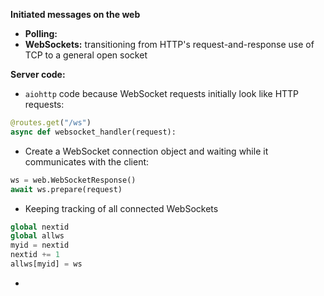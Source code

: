 
**Initiated messages on the web**
- **Polling:** 
- **WebSockets:** transitioning from HTTP's request-and-response use of TCP to a general open socket

**Server code:**

- `aiohttp` code because WebSocket requests initially look like HTTP requests:
```Python
@routes.get("/ws")
async def websocket_handler(request):
```

-  Create a WebSocket connection object and waiting while it communicates with the client:
```Python
ws = web.WebSocketResponse()
await ws.prepare(request)
```

- Keeping tracking of all connected WebSockets
```Python
global nextid
global allws
myid = nextid
nextid += 1
allws[myid] = ws
```

- 